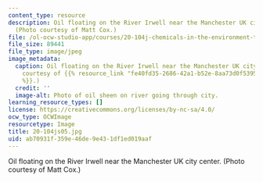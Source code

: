 ```yaml
---
content_type: resource
description: Oil floating on the River Irwell near the Manchester UK city center.
  (Photo courtesy of Matt Cox.)
file: /ol-ocw-studio-app/courses/20-104j-chemicals-in-the-environment-toxicology-and-public-health-be-104j-spring-2005/ab70931f359e46de9e431df1ed019aaf_20-104js05.jpg
file_size: 89441
file_type: image/jpeg
image_metadata:
  caption: Oil floating on the River Irwell near the Manchester UK city center. (Photo
    courtesy of {{% resource_link "fe40fd35-2686-42a1-b52e-8aa73d0f5395" "Matt Cox"
    %}}.)
  credit: ''
  image-alt: Photo of oil sheen on river going through city.
learning_resource_types: []
license: https://creativecommons.org/licenses/by-nc-sa/4.0/
ocw_type: OCWImage
resourcetype: Image
title: 20-104js05.jpg
uid: ab70931f-359e-46de-9e43-1df1ed019aaf
---
```

Oil floating on the River Irwell near the Manchester UK city center. (Photo courtesy of Matt Cox.)